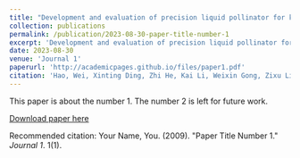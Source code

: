```yaml
---
title: "Development and evaluation of precision liquid pollinator for kiwifruit."
collection: publications
permalink: /publication/2023-08-30-paper-title-number-1
excerpt: 'Development and evaluation of precision liquid pollinator for kiwifruit.'
date: 2023-08-30
venue: 'Journal 1'
paperurl: 'http://academicpages.github.io/files/paper1.pdf'
citation: 'Hao, Wei, Xinting Ding, Zhi He, Kai Li, Weixin Gong, Zixu Li, Zhen Yang, and Congjie Cui. "Development and evaluation of precision liquid pollinator for kiwifruit." Computers and Electronics in Agriculture 213 (2023): 108193. （Q1 Top）'
---
```

This paper is about the number 1. The number 2 is left for future work.

[Download paper here](http://academicpages.github.io/files/paper1.pdf)

Recommended citation: Your Name, You. (2009). "Paper Title Number 1." <i>Journal 1</i>. 1(1).
